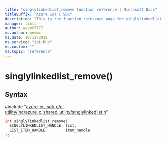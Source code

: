 ```yaml
---                             
title: "singlylinkedlist_remove function reference | Microsoft Docs" 
titleSuffix: "Azure IoT C SDK"            
description: "This is the function reference page for singlylinkedlist_remove() in the Azure IoT C SDK. This SDK is used with Azure IoT Hub and Azure IoT Hub Device Provisioning Service"            
manager: timlt                 
author: wesmc7777              
ms.author: wesmc               
ms.date: 10/11/2018                    
ms.service: "iot-hub"             
ms.custom: ""                
ms.topic: "reference"        
---                            
```


# singlylinkedlist_remove()

## Syntax

\#include "[azure-iot-sdk-c/c-utility/inc/azure_c_shared_utility/singlylinkedlist.h](../singlylinkedlist-h.md)"  
```C
int singlylinkedlist_remove(
  SINGLYLINKEDLIST_HANDLE  list,
  LIST_ITEM_HANDLE         item_handle
);
```

